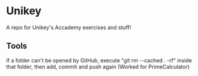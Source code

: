 # Unikey
A repo for Unikey's Accademy exercises and stuff!

## Tools
If a folder can't be opened by GitHub, execute "git rm --cached . -rf" inside that folder, then add, commit and push again (Worked for PrimeCalculator)
